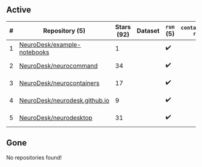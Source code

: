 ## Active
| # | Repository (5) | Stars (92) | Dataset | `run` (5) | `containers-run` | Last Modified |
| --- | --- | --- | --- | --- | --- | --- |
| 1 | [NeuroDesk/example-notebooks](https://github.com/NeuroDesk/example-notebooks) | 1 |  | :heavy_check_mark: |  | 2024-02-01 23:05:03+00:00 |
| 2 | [NeuroDesk/neurocommand](https://github.com/NeuroDesk/neurocommand) | 34 |  | :heavy_check_mark: |  | 2024-01-30 00:10:25+00:00 |
| 3 | [NeuroDesk/neurocontainers](https://github.com/NeuroDesk/neurocontainers) | 17 |  | :heavy_check_mark: |  | 2024-02-09 07:04:20+00:00 |
| 4 | [NeuroDesk/neurodesk.github.io](https://github.com/NeuroDesk/neurodesk.github.io) | 9 |  | :heavy_check_mark: |  | 2024-02-07 23:00:20+00:00 |
| 5 | [NeuroDesk/neurodesktop](https://github.com/NeuroDesk/neurodesktop) | 31 |  | :heavy_check_mark: |  | 2024-02-02 17:19:49+00:00 |

## Gone
No repositories found!

